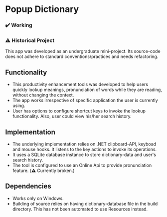 # Popup Dictionary

### :heavy_check_mark: Working
### :warning: Historical Project
This app was developed as an undergraduate mini-project. Its source-code does not adhere to standard conventions/practices and needs refactoring.

## Functionality
- This productivity enhancement tools was developed to help users quickly lookup meanings, pronunciation of words while they are reading, without changing the context. 
- The app works irrespective of specific application the user is currently using.
- User has options to configure shortcut keys to invoke the lookup functionality. Also, user could view his/her search history.

## Implementation 
- The underlying implementation relies on .NET clipboard-API, keyboad and mouse hooks. It listens to the key actions to invoke its operations.
- It uses a SQLite database instance to store dictionary-data and user's search history.
- The tool is configured to use an Online Api to provide pronunciation feature. (:warning: Currently broken.)

## Dependencies
- Works only on Windows.
- Building of source relies on having dictionary-database file in the build directory. This has not been automated to use Resources instead.
